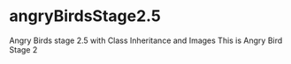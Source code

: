 # angryBirdsStage2.5
Angry Birds stage 2.5 with Class Inheritance and Images
This is Angry Bird Stage 2